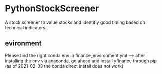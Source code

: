 # PythonStockScreener
A stock screener to value stocks and identifiy good timing based on technical indicators. 


## evironment
Please find the right conda env in finance_environment.yml
--> after installing the env via anaconda, go ahead and install yfinance through pip (as of 2021-02-03 the conda direct install does not work)
